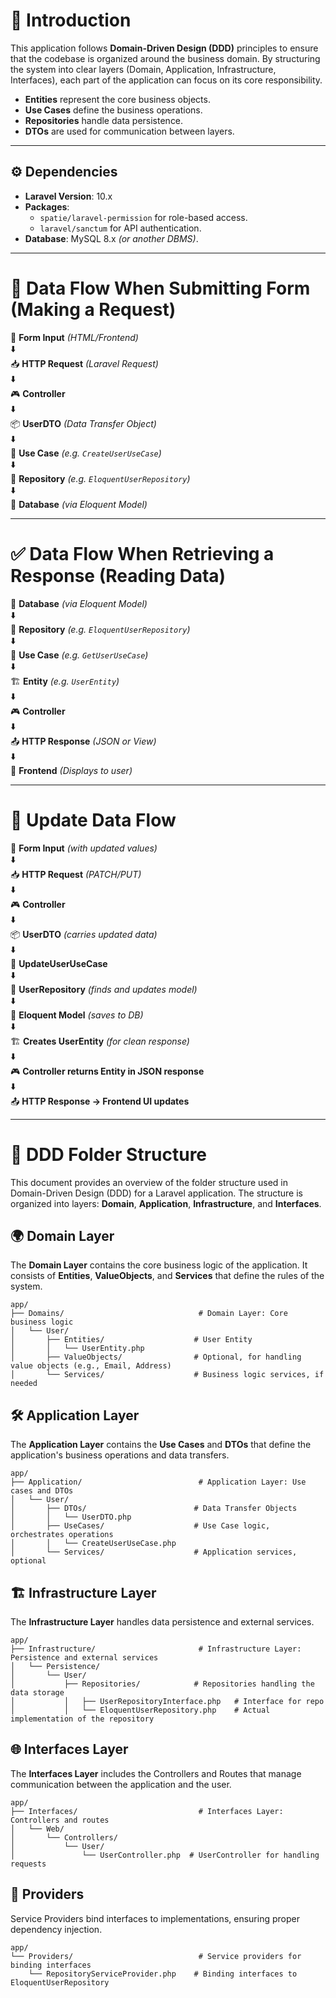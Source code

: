 
# 📝 **Introduction**

This application follows **Domain-Driven Design (DDD)** principles to ensure that the codebase is organized around the business domain. By structuring the system into clear layers (Domain, Application, Infrastructure, Interfaces), each part of the application can focus on its core responsibility.

- **Entities** represent the core business objects.
- **Use Cases** define the business operations.
- **Repositories** handle data persistence.
- **DTOs** are used for communication between layers.

---

## ⚙️ **Dependencies**

- **Laravel Version**: 10.x
- **Packages**:  
  - `spatie/laravel-permission` for role-based access.
  - `laravel/sanctum` for API authentication.
- **Database**: MySQL 8.x _(or another DBMS)_.

---

# 🚀 **Data Flow When Submitting Form (Making a Request)**

🧾 **Form Input** _(HTML/Frontend)_  
⬇️  
📥 **HTTP Request** _(Laravel Request)_  
⬇️  
🎮 **Controller**  
⬇️  
📦 **UserDTO** _(Data Transfer Object)_  
⬇️  
🧠 **Use Case** _(e.g. `CreateUserUseCase`)_  
⬇️  
📂 **Repository** _(e.g. `EloquentUserRepository`)_  
⬇️  
💾 **Database** _(via Eloquent Model)_  

---

# ✅ **Data Flow When Retrieving a Response (Reading Data)**

💾 **Database** _(via Eloquent Model)_  
⬇️  
📂 **Repository** _(e.g. `EloquentUserRepository`)_  
⬇️  
🧠 **Use Case** _(e.g. `GetUserUseCase`)_  
⬇️  
🏗️ **Entity** _(e.g. `UserEntity`)_  
⬇️  
🎮 **Controller**  
⬇️  
📤 **HTTP Response** _(JSON or View)_  
⬇️  
🧾 **Frontend** _(Displays to user)_  

---

# 🔄 **Update Data Flow**

🧾 **Form Input** _(with updated values)_  
⬇️  
📥 **HTTP Request** _(PATCH/PUT)_  
⬇️  
🎮 **Controller**  
⬇️  
📦 **UserDTO** _(carries updated data)_  
⬇️  
🧠 **UpdateUserUseCase**  
⬇️  
📂 **UserRepository** _(finds and updates model)_  
⬇️  
💾 **Eloquent Model** _(saves to DB)_  
⬇️  
🏗️ **Creates UserEntity** _(for clean response)_  
⬇️  
🎮 **Controller returns Entity in JSON response**  
⬇️  
📤 **HTTP Response → Frontend UI updates**  

---

# 📁 **DDD Folder Structure**

This document provides an overview of the folder structure used in Domain-Driven Design (DDD) for a Laravel application. The structure is organized into layers: **Domain**, **Application**, **Infrastructure**, and **Interfaces**.

## 🌍 **Domain Layer**  
The **Domain Layer** contains the core business logic of the application. It consists of **Entities**, **ValueObjects**, and **Services** that define the rules of the system.

```text
app/
├── Domains/                              # Domain Layer: Core business logic
│   └── User/
│       ├── Entities/                    # User Entity
│       │   └── UserEntity.php
│       ├── ValueObjects/                # Optional, for handling value objects (e.g., Email, Address)
│       └── Services/                    # Business logic services, if needed
```
## 🛠️ **Application Layer**  
The **Application Layer** contains the **Use Cases** and **DTOs** that define the application's business operations and data transfers.

```text
app/
├── Application/                          # Application Layer: Use cases and DTOs
│   └── User/
│       ├── DTOs/                        # Data Transfer Objects
│       │   └── UserDTO.php
│       ├── UseCases/                    # Use Case logic, orchestrates operations
│       │   └── CreateUserUseCase.php
│       └── Services/                    # Application services, optional
```
## 🏗️ **Infrastructure Layer**  
The **Infrastructure Layer** handles data persistence and external services.

```text
app/
├── Infrastructure/                       # Infrastructure Layer: Persistence and external services
│   └── Persistence/
│       └── User/
│           ├── Repositories/            # Repositories handling the data storage
│           │   ├── UserRepositoryInterface.php   # Interface for repo
│           │   └── EloquentUserRepository.php    # Actual implementation of the repository
```
## 🌐 **Interfaces Layer**  
The **Interfaces Layer** includes the Controllers and Routes that manage communication between the application and the user.

```text
app/
├── Interfaces/                           # Interfaces Layer: Controllers and routes
│   └── Web/
│       └── Controllers/
│           └── User/
│               └── UserController.php  # UserController for handling requests
```

## 🔧 **Providers**  
Service Providers bind interfaces to implementations, ensuring proper dependency injection.

```text
app/
└── Providers/                            # Service providers for binding interfaces
    └── RepositoryServiceProvider.php    # Binding interfaces to EloquentUserRepository
```
